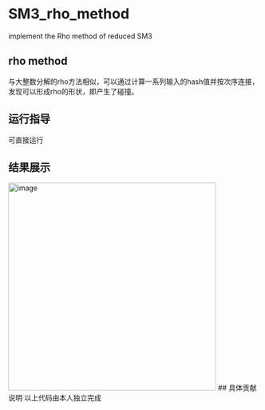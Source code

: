 # SM3_rho_method
implement the Rho method of reduced SM3
## rho method
与大整数分解的rho方法相似，可以通过计算一系列输入的hash值并按次序连接，发现可以形成rho的形状，即产生了碰撞。
## 运行指导
可直接运行
## 结果展示
<img width="416" alt="image" src="https://user-images.githubusercontent.com/110109750/181938720-a5a5b041-010e-4d30-912d-c39e0b446966.png">
## 具体贡献说明
以上代码由本人独立完成
